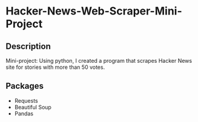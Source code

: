 # Hacker-News-Web-Scraper-Mini-Project

## Description
Mini-project: Using python, I created a program that scrapes Hacker News site for stories with more than 50 votes. 

## Packages
- Requests
- Beautiful Soup
- Pandas 
